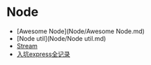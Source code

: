 # Node

- [Awesome Node](Node/Awesome Node.md)
- [Node util](Node/Node util.md)
- [Stream](Node/Stream.md)
- [入坑express全记录](Node/入坑express全记录.md)
